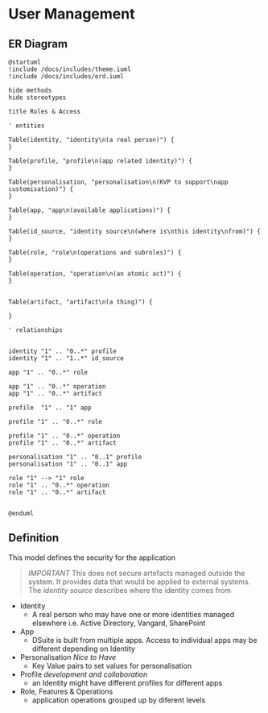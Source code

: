 # User Management

## ER Diagram




```plantuml format="svg" classes="uml myDiagram"
@startuml
!include /docs/includes/theme.iuml
!include /docs/includes/erd.iuml

hide methods
hide stereotypes

title Roles & Access

' entities

Table(identity, "identity\n(a real person)") {
}

Table(profile, "profile\n(app related identity)") {
}

Table(personalisation, "personalisation\n(KVP to support\napp customisation)") {
}

Table(app, "app\n(available applications)") {
}

Table(id_source, "identity source\n(where is\nthis identity\nfrom)") {
}

Table(role, "role\n(operations and subroles)") {
}

Table(operation, "operation\n(an atomic act)") {
}


Table(artifact, "artifact\n(a thing)") {

}

' relationships


identity "1" .. "0..*" profile 
identity "1" .. "1..*" id_source 

app "1" .. "0..*" role 

app "1" .. "0..*" operation 
app "1" .. "0..*" artifact

profile  "1" .. "1" app 

profile "1" .. "0..*" role 

profile "1" .. "0..*" operation 
profile "1" .. "0..*" artifact

personalisation "1" .. "0..1" profile
personalisation "1" .. "0..1" app 

role "1" --> "1" role  
role "1" .. "0..*" operation 
role "1" .. "0..*" artifact 


@enduml
```

## Definition

This model defines the security for the application 

> _IMPORTANT_ This does not secure artefacts managed outside the system. It provides data that would be applied to external systems. The _identity source_ describes where the identity comes from 

- Identity
    - A real person who may have one or more identities managed elsewhere i.e. Active Directory, Vangard, SharePoint
- App
    - DSuite is built from multiple apps. Access to individual apps may be different depending on Identity
- Personalisation _Nice to Have_
    - Key Value pairs to set values for personalisation
- Profile _development and collaboration_
    - an Identity might have different profiles for different apps
- Role, Features & Operations
    - application operations grouped up by diferent levels

